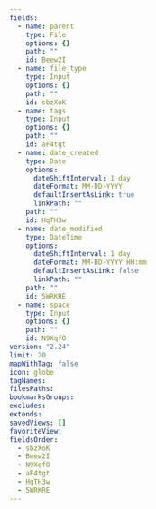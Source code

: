 ```yaml
---
fields:
  - name: parent
    type: File
    options: {}
    path: ""
    id: Beew2I
  - name: file_type
    type: Input
    options: {}
    path: ""
    id: sbzXoK
  - name: tags
    type: Input
    options: {}
    path: ""
    id: aF4tgt
  - name: date_created
    type: Date
    options:
      dateShiftInterval: 1 day
      dateFormat: MM-DD-YYYY
      defaultInsertAsLink: true
      linkPath: ""
    path: ""
    id: HqTH3w
  - name: date_modified
    type: DateTime
    options:
      dateShiftInterval: 1 day
      dateFormat: MM-DD-YYYY HH:mm
      defaultInsertAsLink: false
      linkPath: ""
    path: ""
    id: 5WRKRE
  - name: space
    type: Input
    options: {}
    path: ""
    id: N9XqfO
version: "2.24"
limit: 20
mapWithTag: false
icon: globe
tagNames: 
filesPaths: 
bookmarksGroups: 
excludes: 
extends: 
savedViews: []
favoriteView: 
fieldsOrder:
  - sbzXoK
  - Beew2I
  - N9XqfO
  - aF4tgt
  - HqTH3w
  - 5WRKRE
---
```


